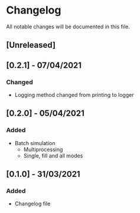 # Changelog
All notable changes will be documented in this file.

## [Unreleased]

## [0.2.1] - 07/04/2021
### Changed
* Logging method changed from printing to logger

## [0.2.0] - 05/04/2021
### Added
* Batch simulation
    * Multiprocessing
    * Single, fill and all modes

## [0.1.0] - 31/03/2021
### Added
* Changelog file
